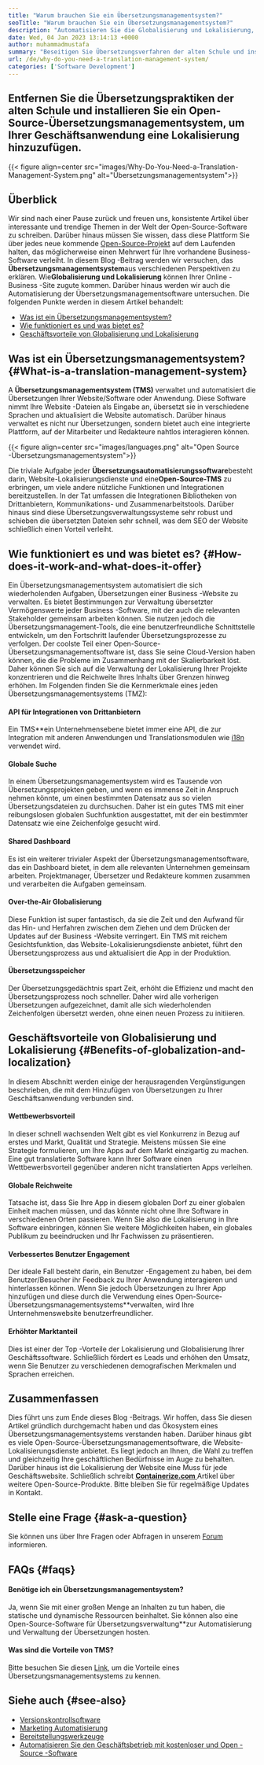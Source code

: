 ```yaml
---
title: "Warum brauchen Sie ein Übersetzungsmanagementsystem?" 
seoTitle: "Warum brauchen Sie ein Übersetzungsmanagementsystem?" 
description: "Automatisieren Sie die Globalisierung und Lokalisierung, um die Reichweite Ihrer Produkte zu maximieren. Lassen Sie uns untersuchen, wie Ihre Software ein Übersetzungsmanagementsystem nutzt." 
date: Wed, 04 Jan 2023 13:14:13 +0000
author: muhammadmustafa
summary: "Beseitigen Sie Übersetzungsverfahren der alten Schule und installieren Sie ein Open-Source-Übersetzungsmanagementsystem, um Ihrer Geschäftsanwendung eine Lokalisierung hinzuzufügen." 
url: /de/why-do-you-need-a-translation-management-system/
categories: ['Software Development']
---
```


## Entfernen Sie die Übersetzungspraktiken der alten Schule und installieren Sie ein Open-Source-Übersetzungsmanagementsystem, um Ihrer Geschäftsanwendung eine Lokalisierung hinzuzufügen.

{{< figure align=center src="images/Why-Do-You-Need-a-Translation-Management-System.png" alt="Übersetzungsmanagementsystem">}}


## Überblick
Wir sind nach einer Pause zurück und freuen uns, konsistente Artikel über interessante und trendige Themen in der Welt der Open-Source-Software zu schreiben. Darüber hinaus müssen Sie wissen, dass diese Plattform Sie über jedes neue kommende [Open-Source-Projekt][1] auf dem Laufenden halten, das möglicherweise einen Mehrwert für Ihre vorhandene Business-Software verleiht.
In diesem Blog -Beitrag werden wir versuchen, das **Übersetzungsmanagementsystem**aus verschiedenen Perspektiven zu erklären. Wie**Globalisierung und Lokalisierung** können Ihrer Online -Business -Site zugute kommen. Darüber hinaus werden wir auch die Automatisierung der Übersetzungsmanagementsoftware untersuchen.
Die folgenden Punkte werden in diesem Artikel behandelt:
  * [Was ist ein Übersetzungsmanagementsystem?][2]
  * [Wie funktioniert es und was bietet es? ][3]
  * [Geschäftsvorteile von Globalisierung und Lokalisierung][4]

## Was ist ein Übersetzungsmanagementsystem? {#What-is-a-translation-management-system}

A **Übersetzungsmanagementsystem (TMS)** verwaltet und automatisiert die Übersetzungen Ihrer Website/Software oder Anwendung. Diese Software nimmt Ihre Website -Dateien als Eingabe an, übersetzt sie in verschiedene Sprachen und aktualisiert die Website automatisch. Darüber hinaus verwaltet es nicht nur Übersetzungen, sondern bietet auch eine integrierte Plattform, auf der Mitarbeiter und Redakteure nahtlos interagieren können.

{{< figure align=center src="images/languages.png" alt="Open Source -Übersetzungsmanagementsystem">}}

Die triviale Aufgabe jeder **Übersetzungsautomatisierungssoftware**besteht darin, Website-Lokalisierungsdienste und eine**Open-Source-TMS** zu erbringen, um viele andere nützliche Funktionen und Integrationen bereitzustellen. In der Tat umfassen die Integrationen Bibliotheken von Drittanbietern, Kommunikations- und Zusammenarbeitstools. Darüber hinaus sind diese Übersetzungsverwaltungssysteme sehr robust und schieben die übersetzten Dateien sehr schnell, was dem SEO der Website schließlich einen Vorteil verleiht.

## Wie funktioniert es und was bietet es? {#How-does-it-work-and-what-does-it-offer}

Ein Übersetzungsmanagementsystem automatisiert die sich wiederholenden Aufgaben, Übersetzungen einer Business -Website zu verwalten. Es bietet Bestimmungen zur Verwaltung übersetzter Vermögenswerte jeder Business -Software, mit der auch die relevanten Stakeholder gemeinsam arbeiten können. Sie nutzen jedoch die Übersetzungsmanagement-Tools, die eine benutzerfreundliche Schnittstelle entwickeln, um den Fortschritt laufender Übersetzungsprozesse zu verfolgen.
Der coolste Teil einer Open-Source-Übersetzungsmanagementsoftware ist, dass Sie seine Cloud-Version haben können, die die Probleme im Zusammenhang mit der Skalierbarkeit löst. Daher können Sie sich auf die Verwaltung der Lokalisierung Ihrer Projekte konzentrieren und die Reichweite Ihres Inhalts über Grenzen hinweg erhöhen.
Im Folgenden finden Sie die Kernmerkmale eines jeden Übersetzungsmanagementsystems (TMZ):

#### **API für Integrationen von Drittanbietern** 
Ein TMS**ein Unternehmensebene bietet immer eine API, die zur Integration mit anderen Anwendungen und Translationsmodulen wie [i18n][5] verwendet wird.

#### Globale Suche
In einem Übersetzungsmanagementsystem wird es Tausende von Übersetzungsprojekten geben, und wenn es immense Zeit in Anspruch nehmen könnte, um einen bestimmten Datensatz aus so vielen Übersetzungsdateien zu durchsuchen. Daher ist ein gutes TMS mit einer reibungslosen globalen Suchfunktion ausgestattet, mit der ein bestimmter Datensatz wie eine Zeichenfolge gesucht wird.

#### Shared Dashboard
Es ist ein weiterer trivialer Aspekt der Übersetzungsmanagementsoftware, das ein Dashboard bietet, in dem alle relevanten Unternehmen gemeinsam arbeiten. Projektmanager, Übersetzer und Redakteure kommen zusammen und verarbeiten die Aufgaben gemeinsam.

#### Over-the-Air Globalisierung
Diese Funktion ist super fantastisch, da sie die Zeit und den Aufwand für das Hin- und Herfahren zwischen dem Ziehen und dem Drücken der Updates auf der Business -Website verringert. Ein TMS mit reichem Gesichtsfunktion, das Website-Lokalisierungsdienste anbietet, führt den Übersetzungsprozess aus und aktualisiert die App in der Produktion.

#### Übersetzungsspeicher
Der Übersetzungsgedächtnis spart Zeit, erhöht die Effizienz und macht den Übersetzungsprozess noch schneller. Daher wird alle vorherigen Übersetzungen aufgezeichnet, damit alle sich wiederholenden Zeichenfolgen übersetzt werden, ohne einen neuen Prozess zu initiieren.

## Geschäftsvorteile von Globalisierung und Lokalisierung {#Benefits-of-globalization-and-localization}

In diesem Abschnitt werden einige der herausragenden Vergünstigungen beschrieben, die mit dem Hinzufügen von Übersetzungen zu Ihrer Geschäftsanwendung verbunden sind.

#### Wettbewerbsvorteil
In dieser schnell wachsenden Welt gibt es viel Konkurrenz in Bezug auf erstes und Markt, Qualität und Strategie. Meistens müssen Sie eine Strategie formulieren, um Ihre Apps auf dem Markt einzigartig zu machen. Eine gut translatierte Software kann Ihrer Software einen Wettbewerbsvorteil gegenüber anderen nicht translatierten Apps verleihen.

#### Globale Reichweite
Tatsache ist, dass Sie Ihre App in diesem globalen Dorf zu einer globalen Einheit machen müssen, und das könnte nicht ohne Ihre Software in verschiedenen Orten passieren. Wenn Sie also die Lokalisierung in Ihre Software einbringen, können Sie weitere Möglichkeiten haben, ein globales Publikum zu beeindrucken und Ihr Fachwissen zu präsentieren.

#### Verbessertes Benutzer Engagement
Der ideale Fall besteht darin, ein Benutzer -Engagement zu haben, bei dem Benutzer/Besucher ihr Feedback zu Ihrer Anwendung interagieren und hinterlassen können. Wenn Sie jedoch Übersetzungen zu Ihrer App hinzufügen und diese durch die Verwendung eines Open-Source-Übersetzungsmanagementsystems**verwalten, wird Ihre Unternehmenswebsite benutzerfreundlicher.

#### Erhöhter Marktanteil
Dies ist einer der Top -Vorteile der Lokalisierung und Globalisierung Ihrer Geschäftssoftware. Schließlich fördert es Leads und erhöhen den Umsatz, wenn Sie Benutzer zu verschiedenen demografischen Merkmalen und Sprachen erreichen.

## Zusammenfassen
Dies führt uns zum Ende dieses Blog -Beitrags. Wir hoffen, dass Sie diesen Artikel gründlich durchgemacht haben und das Ökosystem eines Übersetzungsmanagementsystems verstanden haben. Darüber hinaus gibt es viele Open-Source-Übersetzungsmanagementsoftware, die Website-Lokalisierungsdienste anbietet. Es liegt jedoch an Ihnen, die Wahl zu treffen und gleichzeitig Ihre geschäftlichen Bedürfnisse im Auge zu behalten. Darüber hinaus ist die Lokalisierung der Website eine Muss für jede Geschäftswebsite.
Schließlich schreibt [ **Containerize.com** ][6] Artikel über weitere Open-Source-Produkte. Bitte bleiben Sie für regelmäßige Updates in Kontakt.

## Stelle eine Frage {#ask-a-question}

Sie können uns über Ihre Fragen oder Abfragen in unserem [Forum][7] informieren.

## FAQs {#faqs}


#### **Benötige ich ein Übersetzungsmanagementsystem?** 
Ja, wenn Sie mit einer großen Menge an Inhalten zu tun haben, die statische und dynamische Ressourcen beinhaltet. Sie können also eine Open-Source-Software für Übersetzungsverwaltung**zur Automatisierung und Verwaltung der Übersetzungen hosten.

#### **Was sind die Vorteile von TMS?** 
Bitte besuchen Sie diesen [Link][4], um die Vorteile eines Übersetzungsmanagementsystems zu kennen.

## Siehe auch {#see-also}

  * [Versionskontrollsoftware][8]
  * [Marketing Automatisierung][9]
  * [Bereitstellungswerkzeuge][10]
  * [Automatisieren Sie den Geschäftsbetrieb mit kostenloser und Open -Source -Software][11]



[1]: https://products.containerize.com/
[2]: #What-is-a-translation-management-system
[3]: #How-does-it-work-and-what-does-it-offer
[4]: #Benefits-of-globalization-and-localization
[5]: https://www.npmjs.com/package/i18n
[6]: https://www.containerize.com/
[7]: https://forum.containerize.com/
[8]: https://blog.containerize.com/category/version-control-software/
[9]: https://blog.containerize.com/category/marketing-automation/
[10]: https://blog.containerize.com/category/deployment-tools/
[11]: https://blog.containerize.com/blogging/automate-business-operations-using-open-source-software/
